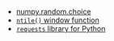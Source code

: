 - [numpy.random.choice](https://docs.scipy.org/doc/numpy/reference/generated/numpy.random.choice.html)
- [`ntile()` window function](https://www.postgresql.org/docs/9.5/static/functions-window.html)
- [`requests` library for Python](http://docs.python-requests.org/en/master/)



